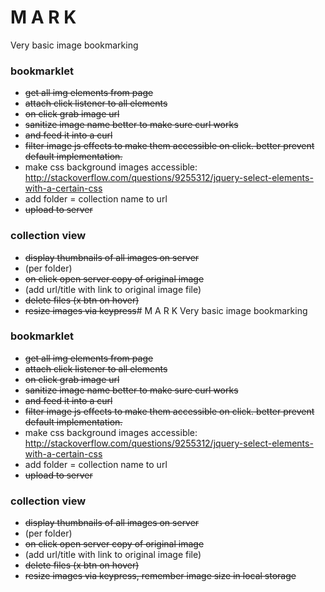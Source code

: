# M A R K
Very basic image bookmarking

### bookmarklet
* ~~get all img elements from page~~
* ~~attach click listener to all elements~~ 
* ~~on click grab image url~~
* ~~sanitize image name better to make sure curl works~~
* ~~and feed it into a curl~~
* ~~filter image js effects to make them accessible on click. better prevent default implementation.~~
* make css background images accessible: http://stackoverflow.com/questions/9255312/jquery-select-elements-with-a-certain-css
* add folder = collection name to url
* ~~upload to server~~

### collection view
* ~~display thumbnails of all images on server~~
* (per folder)
* ~~on click open server copy of original image~~
* (add url/title with link to original image file)
* ~~delete files (x btn on hover)~~
* ~~resize images via keypress~~# M A R K
Very basic image bookmarking

### bookmarklet
* ~~get all img elements from page~~
* ~~attach click listener to all elements~~ 
* ~~on click grab image url~~
* ~~sanitize image name better to make sure curl works~~
* ~~and feed it into a curl~~
* ~~filter image js effects to make them accessible on click. better prevent default implementation.~~
* make css background images accessible: http://stackoverflow.com/questions/9255312/jquery-select-elements-with-a-certain-css
* add folder = collection name to url
* ~~upload to server~~

### collection view
* ~~display thumbnails of all images on server~~
* (per folder)
* ~~on click open server copy of original image~~
* (add url/title with link to original image file)
* ~~delete files (x btn on hover)~~
* ~~resize images via keypress, remember image size in local storage~~
